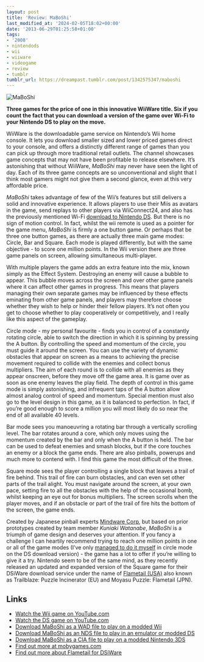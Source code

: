 ```yaml
---
layout: post
title: 'Review: MaBoShi'
last_modified_at: '2024-02-05T18:02+00:00'
date: '2013-06-29T01:25:58+01:00'
tags:
- '2008'
- nintendods
- wii
- wiiware
- videogame
- review
- tumblr
tumblr_url: https://dreampast.tumblr.com/post/1342575347/maboshi
---
```

<img src="https://64.media.tumblr.com/6ed65b81ec6d6def8f3ce0224b5bc1ae/tumblr_inline_perux2EuJE1qbfpni_540.jpg" alt="MaBoShi" data-orig-height="345" data-orig-width="500" data-orig-src="https://64.media.tumblr.com/tumblr_lacmhxVTeN1qbfpni.jpg">

**Three games for the price of one in this innovative WiiWare title. Six if you count the fact that you can download a version of the game over Wi-Fi to your Nintendo DS to play on the move.**

WiiWare is the downloadable game service on Nintendo’s Wii home console. It lets you download smaller sized and lower priced games direct to your console, and offers a distinctly different range of games than you can pick up through more traditional retail outlets. The channel showcases game concepts that may not have been profitable to release elsewhere. It’s astonishing that without WiiWare, _MaBoShi_ may never have seen the light of day. Each of its three game concepts are so unconventional and slight that I think most gamers might not give them a second glance, even at this very affordable price.

_MaBoShi_ takes advantage of few of the Wii’s features but still delivers a solid and innovative experience. It allows players to use their Miis as avatars in the game, send replays to other players via WiiConnect24, and also has the previously mentioned Wi-Fi [download to Nintendo DS](#links). But there is no sign of motion control. In fact, whilst the wii remote is used as a pointer for the game menu, _MaBoShi_ is firmly a one button game. Or perhaps that be three one button games, as there are actually three main game modes: Circle, Bar and Square. Each mode is played differently, but with the same objective - to score one million points. In the Wii version there are three game panels on screen, allowing simultaneous multi-player.

With multiple players the game adds an extra feature into the mix, known simply as the Effect System. Destroying an enemy will cause a bubble to appear. This bubble moves across the screen and over other game panels where it can affect other games in progress. This means that players managing their own separate games may be influenced by these effects eminating from other game panels, and players may therefore choose whether they wish to help or hinder their fellow players. It’s not often you get to choose whether to play cooperatively or competitively, and I really like this aspect of the gameplay.

Circle mode - my personal favourite - finds you in control of a constantly rotating circle, able to switch the direction in which it is spinning by pressing the A button. By controlling the speed and momentum of the circle, you must guide it around the screen. You can use the variety of dynamic obstacles that appear on screen as a means to achieving the precise movement required to collide with the enemies and collect bonus multipliers. The aim of each round is to collide with all enemies as they appear onscreen, before they move off the game area. It is game over as soon as one enemy leaves the play field. The depth of control in this game mode is simply astonishing, and infrequent taps of the A button allow almost analog control of speed and momentum. Special mention must also go to the level design in this game, as it is balanced to perfection. In fact, if you’re good enough to score a million you will most likely do so near the end of all available 40 levels.

Bar mode sees you manoeuvring a rotating bar through a vertically scrolling level. The bar rotates around a core, which only moves using the momentum created by the bar and only when the A button is held. The bar can be used to defeat enemies and smash blocks, but if the core touches an enemy or a block the game ends. There are also pinballs, powerups and much more to contend with. I find this game the most difficult of the three.

Square mode sees the player controlling a single block that leaves a trail of fire behind. This trail of fire can burn obstacles, and can even set other parts of the trail alight. You must navigate around the screen, at your own pace, setting fire to all the obstacles with the help of the occasional bomb, whilst keeping an eye out for bonus multipliers. The screen scrolls when the player moves, and if an obstacle or part of the trail of fire hits the bottom of the screen, the game ends.

Created by Japanese pinball experts [Mindware Corp](http://www.pinball.co.jp), but based on prior prototypes created by team member _Kuniaki Watanabe_, _MaBoShi_ is a triumph of game design and deserves your attention. If you fancy a challenge I can heartily recommend trying to reach one million points in one or all of the game modes (I’ve only [managed to do it myself](http://www.flickr.com/photos/emsef/3010745864/) in circle mode on the DS download version) - the game has a lot to offer if you’re willing to give it a try. Nintendo seem to be of the same mind, as they recently released an updated and expanded version of the Square game for their DSiWare download service under the name of [Flametail (USA)](http://dsiware.nintendolife.com/games/dsiware/flametail) also known as Trailblaze: Puzzle Incinerator (EU) and Moyasu Puzzle: Flametail (JPN).

## Links

- [Watch the Wii game on YouTube.com](http://www.youtube.com/watch?v=2BvygeP0O4g)
- [Watch the DS game on YouTube.com](http://www.youtube.com/watch?v=HVdZ-Nm9J_Q)
- [Download MaBoShi as a WAD file to play on a modded Wii](https://archive.org/download/wiiware-roms/Maboshi%27s%20Arcade.wad)
- [Download MaBoShi as an NDS file to play in an emulator or modded DS](/files/MaBoShi.nds)
- [Download MaBoShi as a CIA file to play on a modded Nintendo 3DS](/files/MaBoShi.cia)
- [Find out more at mobygames.com](http://www.mobygames.com/game/maboshis-arcade)
- [Find out more about Flametail for DSiWare](http://dsiware.nintendolife.com/games/dsiware/flametail)
